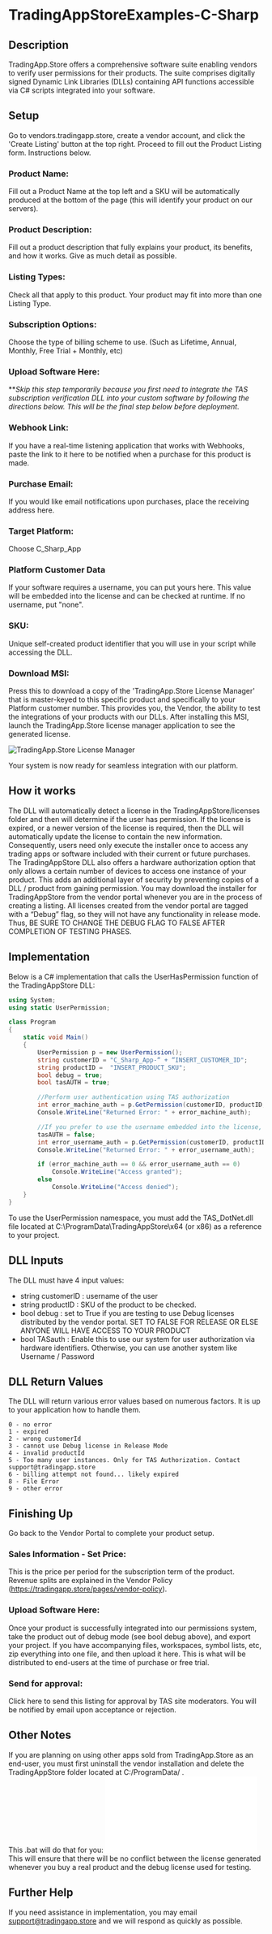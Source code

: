 # TradingAppStoreExamples-C-Sharp
## Description
TradingApp.Store offers a comprehensive software suite enabling vendors to verify user permissions for their products. The suite comprises digitally signed Dynamic Link Libraries (DLLs) containing API functions accessible via C# scripts integrated into your software.

## Setup
Go to vendors.tradingapp.store, create a vendor account, and click the 'Create Listing' button at the top right. Proceed to fill out the Product Listing form.  Instructions below.

### Product Name:
Fill out a Product Name at the top left and a SKU will be automatically produced at the bottom of the page (this will identify your product on our servers). 

### Product Description:
Fill out a product description that fully explains your product, its benefits, and how it works.  Give as much detail as possible.  

### Listing Types:
Check all that apply to this product.  Your product may fit into more than one Listing Type.  

### Subscription Options:
Choose the type of billing scheme to use. (Such as Lifetime, Annual, Monthly, Free Trial + Monthly, etc)

### Upload Software Here:
***Skip this step temporarily because you first need to integrate the TAS subscription verification DLL into your custom software by following the directions below.  This will be the final step below before deployment.*

### Webhook Link:
If you have a real-time listening application that works with Webhooks, paste the link to it here to be notified when a purchase for this product is made.

### Purchase Email:
If you would like email notifications upon purchases, place the receiving address here.

### Target Platform:
Choose C_Sharp_App

### Platform Customer Data
If your software requires a username, you can put yours here. This value will be embedded into the license and can be checked at runtime. If no username, put "none".

### SKU:
Unique self-created product identifier that you will use in your script while accessing the DLL.

### Download MSI:
Press this to download a copy of the 'TradingApp.Store License Manager' that is master-keyed to this specific product and specifically to your Platform customer number.  This provides you, the Vendor, the ability to test the integrations of your products with our DLLs.  After installing this MSI, launch the TradingApp.Store license manager application to see the generated license.  


![TradingApp.Store License Manager](licensemanager_screenshot.png)  

Your system is now ready for seamless integration with our platform.



## How it works
The DLL will automatically detect a license in the TradingAppStore/licenses folder and then will determine if the user has permission. If the license is expired, or a newer version of the license is required, then the DLL will automatically update the license to contain the new information. Consequently, users need only execute the installer once to access any trading apps or software included with their current or future purchases.
The TradingAppStore DLL also offers a hardware authorization option that only allows a certain number of devices to access one instance of your product. This adds an additional layer of security by preventing copies of a DLL / product from gaining permission.
You may download the installer for TradingAppStore from the vendor portal whenever you are in the process of creating a listing. All licenses created from the vendor portal are tagged with a “Debug” flag, so they will not have any functionality in release mode. Thus, BE SURE TO CHANGE THE DEBUG FLAG TO FALSE AFTER COMPLETION OF TESTING PHASES.

## Implementation
Below is a C# implementation that calls the UserHasPermission function of the TradingAppStore DLL:
```C#
using System;
using static UserPermission;

class Program
{
    static void Main()
    {
        UserPermission p = new UserPermission();
        string customerID = "C_Sharp_App-“ + “INSERT_CUSTOMER_ID";
        string productID =  "INSERT_PRODUCT_SKU";
        bool debug = true;
        bool tasAUTH = true;

        //Perform user authentication using TAS authorization
        int error_machine_auth = p.GetPermission(customerID, productID, debug, tasAUTH);
        Console.WriteLine("Returned Error: " + error_machine_auth);

        //If you prefer to use the username embedded into the license, set TASauth to False
        tasAUTH = false;
        int error_username_auth = p.GetPermission(customerID, productID, debug, tasAUTH);
        Console.WriteLine("Returned Error: " + error_username_auth);

        if (error_machine_auth == 0 && error_username_auth == 0)
            Console.WriteLine("Access granted");
        else
            Console.WriteLine("Access denied");
    }
}
```
To use the UserPermission namespace, you must add the TAS_DotNet.dll file located at C:\ProgramData\TradingAppStore\x64   (or x86) as a reference to your project.

## DLL Inputs
The DLL must have 4 input values:
* string customerID :   username of the user
* string productID :    SKU of the product to be checked.
* bool debug :          set to True if you are testing to use Debug licenses distributed by the vendor portal. SET TO FALSE FOR RELEASE OR ELSE ANYONE WILL HAVE ACCESS TO YOUR PRODUCT
* bool TASauth :        Enable this to use our system for user authorization via hardware identifiers. Otherwise, you can use another system like Username / Password

## DLL Return Values
The DLL will return various error values based on numerous factors. It is up to your application how to handle them.
```
0 - no error
1 - expired
2 - wrong customerId
3 - cannot use Debug license in Release Mode
4 - invalid productId
5 - Too many user instances. Only for TAS Authorization. Contact support@tradingapp.store
6 - billing attempt not found... likely expired
8 - File Error
9 - other error
```

## Finishing Up
Go back to the Vendor Portal to complete your product setup.

### Sales Information - Set Price:
This is the price per period for the subscription term of the product.  Revenue splits are explained in the Vendor Policy (https://tradingapp.store/pages/vendor-policy).

### Upload Software Here:
Once your product is successfully integrated into our permissions system, take the product out of debug mode (see bool debug above), and export your project.  If you have accompanying files, workspaces, symbol lists, etc, zip everything into one file, and then upload it here.  This is what will be distributed to end-users at the time of purchase or free trial.

### Send for approval:
Click here to send this listing for approval by TAS site moderators.  You will be notified by email upon acceptance or rejection.


## Other Notes
If you are planning on using other apps sold from TradingApp.Store as an end-user, you must first uninstall the vendor installation and delete the TradingAppStore folder located at C:/ProgramData/ .  
This .bat will do that for you:  ![Delete TAS Folder Batch File](Delete_TAS_Folder.bat)
This will ensure that there will be no conflict between the license generated whenever you buy a real product and the debug license used for testing.

## Further Help
If you need assistance in implementation, you may email support@tradingapp.store and we will respond as quickly as possible.
